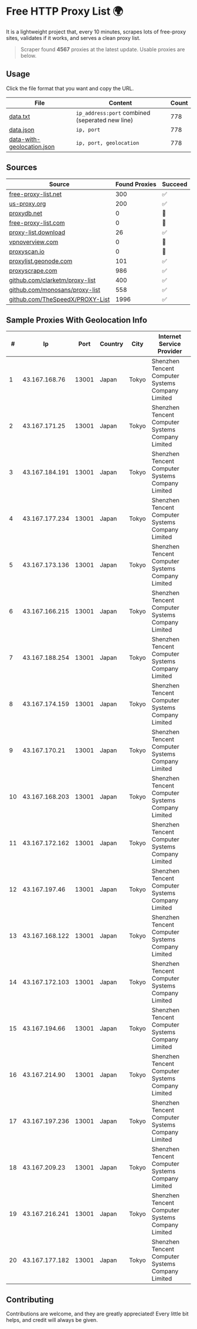 
# Free HTTP Proxy List 🌍

It is a lightweight project that, every 10 minutes, scrapes lots of free-proxy sites, validates if it works, and serves a clean proxy list.


> Scraper found **4567** proxies at the latest update. Usable proxies are below.

## Usage

Click the file format that you want and copy the URL.


|File|Content|Count|
|----|-------|-----|
|[data.txt](https://raw.githubusercontent.com/themiralay/Proxy-List-World/master/data.txt)|`ip_address:port` combined (seperated new line)|778|
|[data.json](https://raw.githubusercontent.com/themiralay/Proxy-List-World/master/data.json)|`ip, port`|778|
|[data-with-geolocation.json](https://raw.githubusercontent.com/themiralay/Proxy-List-World/master/data-with-geolocation.json)|`ip, port, geolocation`|778|

## Sources

|Source|Found Proxies|Succeed|
|------|-------------|-------|
|[free-proxy-list.net](https://free-proxy-list.net)|300|✅|
|[us-proxy.org](https://www.us-proxy.org)|200|✅|
|[proxydb.net](http://proxydb.net)|0|🚫|
|[free-proxy-list.com](https://free-proxy-list.com/?page=&port=&type%5B%5D=http&type%5B%5D=https&up_time=0&search=Search)|0|🚫|
|[proxy-list.download](https://www.proxy-list.download/HTTP)|26|✅|
|[vpnoverview.com](https://vpnoverview.com/privacy/anonymous-browsing/free-proxy-servers)|0|🚫|
|[proxyscan.io](https://www.proxyscan.io)|0|🚫|
|[proxylist.geonode.com](https://proxylist.geonode.com/api/proxy-list?limit=300&page=1&sort_by=lastChecked&sort_type=desc&protocols=http,https)|101|✅|
|[proxyscrape.com](https://api.proxyscrape.com/v2/?request=displayproxies&protocol=http&timeout=10000&country=all&ssl=all&anonymity=all)|986|✅|
|[github.com/clarketm/proxy-list](https://raw.githubusercontent.com/clarketm/proxy-list/master/proxy-list-raw.txt)|400|✅|
|[github.com/monosans/proxy-list](https://raw.githubusercontent.com/monosans/proxy-list/main/proxies/http.txt)|558|✅|
|[github.com/TheSpeedX/PROXY-List](https://raw.githubusercontent.com/TheSpeedX/PROXY-List/master/http.txt)|1996|✅|


## Sample Proxies With Geolocation Info

|#|Ip|Port|Country|City|Internet Service Provider|
|-|--|----|-------|----|-------------------------|
|1|43.167.168.76|13001|Japan|Tokyo|Shenzhen Tencent Computer Systems Company Limited|
|2|43.167.171.25|13001|Japan|Tokyo|Shenzhen Tencent Computer Systems Company Limited|
|3|43.167.184.191|13001|Japan|Tokyo|Shenzhen Tencent Computer Systems Company Limited|
|4|43.167.177.234|13001|Japan|Tokyo|Shenzhen Tencent Computer Systems Company Limited|
|5|43.167.173.136|13001|Japan|Tokyo|Shenzhen Tencent Computer Systems Company Limited|
|6|43.167.166.215|13001|Japan|Tokyo|Shenzhen Tencent Computer Systems Company Limited|
|7|43.167.188.254|13001|Japan|Tokyo|Shenzhen Tencent Computer Systems Company Limited|
|8|43.167.174.159|13001|Japan|Tokyo|Shenzhen Tencent Computer Systems Company Limited|
|9|43.167.170.21|13001|Japan|Tokyo|Shenzhen Tencent Computer Systems Company Limited|
|10|43.167.168.203|13001|Japan|Tokyo|Shenzhen Tencent Computer Systems Company Limited|
|11|43.167.172.162|13001|Japan|Tokyo|Shenzhen Tencent Computer Systems Company Limited|
|12|43.167.197.46|13001|Japan|Tokyo|Shenzhen Tencent Computer Systems Company Limited|
|13|43.167.168.122|13001|Japan|Tokyo|Shenzhen Tencent Computer Systems Company Limited|
|14|43.167.172.103|13001|Japan|Tokyo|Shenzhen Tencent Computer Systems Company Limited|
|15|43.167.194.66|13001|Japan|Tokyo|Shenzhen Tencent Computer Systems Company Limited|
|16|43.167.214.90|13001|Japan|Tokyo|Shenzhen Tencent Computer Systems Company Limited|
|17|43.167.197.236|13001|Japan|Tokyo|Shenzhen Tencent Computer Systems Company Limited|
|18|43.167.209.23|13001|Japan|Tokyo|Shenzhen Tencent Computer Systems Company Limited|
|19|43.167.216.241|13001|Japan|Tokyo|Shenzhen Tencent Computer Systems Company Limited|
|20|43.167.177.182|13001|Japan|Tokyo|Shenzhen Tencent Computer Systems Company Limited|



## Contributing

Contributions are welcome, and they are greatly appreciated! Every
little bit helps, and credit will always be given.

